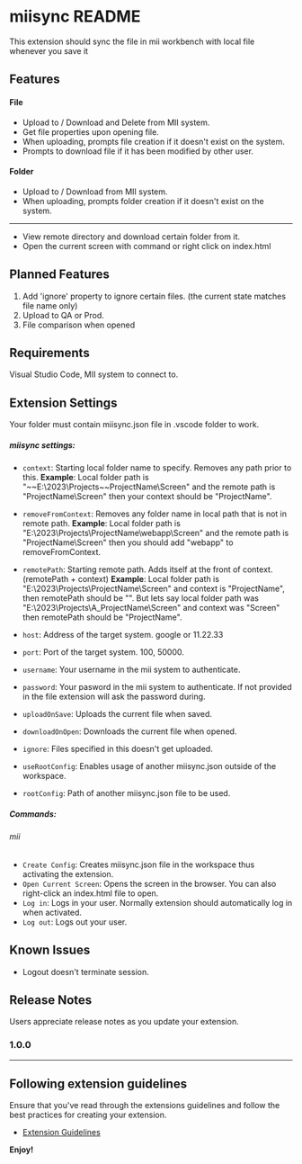 
# miisync README

This extension should sync the file in mii workbench with local file whenever you save it

## Features

#### File
- Upload to / Download and Delete from MII system.
- Get file properties upon opening file.
- When uploading, prompts file creation if it doesn't exist on the system.
- Prompts to download file if it has been modified by other user.
#### Folder
- Upload to / Download from MII system.
- When uploading, prompts folder creation if it doesn't exist on the system.

------------

- View remote directory and download certain folder from it.
- Open the current screen with command or right click on index.html

## Planned Features

 1. Add 'ignore' property to ignore certain files. (the current state matches file name only)
 2. Upload to QA or Prod.
 3. File comparison when opened
 


## Requirements

Visual Studio Code, MII system to connect to.

## Extension Settings

Your folder must contain miisync.json file in .vscode folder to work.

##### miisync settings:
* `context`: Starting local folder name to specify. Removes any path prior to this.
**Example**: Local folder path is "~~E:\2023\Projects\~~ProjectName\Screen" and the remote path is "ProjectName\Screen" then your context should be "ProjectName". 

* `removeFromContext`: Removes any folder name in local path that is not in remote path.
**Example**: Local folder path is "E:\2023\Projects\ProjectName\webapp\Screen" and the remote path is "ProjectName\Screen" then you should add "webapp" to removeFromContext. 

* `remotePath`: Starting remote path. Adds itself at the front of context. (remotePath + context)
**Example**: Local folder path is "E:\2023\Projects\ProjectName\Screen" and context is "ProjectName", then remotePath should be "". But lets say local folder path was  "E:\2023\Projects\A_ProjectName\Screen" and context was "Screen" then remotePath should be "ProjectName".
* `host`: Address of the target system. google or 11.22.33
* `port`: Port of the target system. 100, 50000.
* `username`: Your username in the mii system to authenticate.
* `password`: Your pasword in the mii system to authenticate. If not provided in the file extension will ask the password during.
* `uploadOnSave`: Uploads the current file when saved.
* `downloadOnOpen`: Downloads the current file when opened.
* `ignore`: Files specified in this doesn't get uploaded.
* `useRootConfig`: Enables usage of another miisync.json outside of the workspace.
* `rootConfig`: Path of another miisync.json file to be used.

##### Commands:

###### mii
* `Create Config`: Creates miisync.json file in the workspace thus activating the extension.
* `Open Current Screen`: Opens the screen in the browser. You can also right-click an index.html file to open.
* `Log in`: Logs in your user. Normally extension should automatically log in when activated.
* `Log out`: Logs out your user. 


## Known Issues

- Logout doesn't terminate session.

## Release Notes

Users appreciate release notes as you update your extension.

### 1.0.0

---

## Following extension guidelines

Ensure that you've read through the extensions guidelines and follow the best practices for creating your extension.

* [Extension Guidelines](https://code.visualstudio.com/api/references/extension-guidelines)

**Enjoy!**
